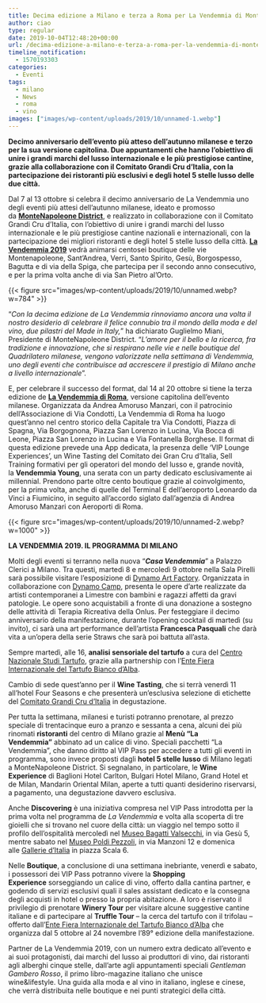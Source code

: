 ```yaml
---
title: Decima edizione a Milano e terza a Roma per La Vendemmia di MonteNapoleone District
author: ciao
type: regular
date: 2019-10-04T12:48:20+00:00
url: /decima-edizione-a-milano-e-terza-a-roma-per-la-vendemmia-di-montenapoleone-district/
timeline_notification:
  - 1570193303
categories:
  - Eventi
tags:
  - milano
  - News
  - roma
  - vino
images: ["images/wp-content/uploads/2019/10/unnamed-1.webp"]
---
```

**Decimo anniversario dell’evento più atteso dell’autunno milanese e terzo per la sua versione capitolina. Due appuntamenti che hanno l’obiettivo di unire i grandi marchi del lusso internazionale e le più prestigiose cantine, grazie alla collaborazione con il Comitato Grandi Cru d’Italia, con la partecipazione dei ristoranti più esclusivi e degli hotel 5 stelle lusso delle due città.**

Dal 7 al 13 ottobre si celebra il decimo anniversario de La Vendemmia uno degli eventi più attesi dell’autunno milanese, ideato e promosso da <a rel="noreferrer noopener" href="http://gwep.musvc2.net/e/t?q=A%3dLbMdG%26D%3dJ%26L%3dIYO%26M%3dIYMYK%26M%3d19p3tR9HB_Pfui_ap_Jj1e_Ty_Pfui_ZuOFU.2G7RtFtN4DxM37wG8LAGrL.2R_7slx_G82R%26s%3dEDQA5K.LtL%262Q%3dGWMg" target="_blank"><strong>MonteNapoleone District</strong></a>, e realizzato in collaborazione con il Comitato Grandi Cru d’Italia, con l’obiettivo di unire i grandi marchi del lusso internazionale e le più prestigiose cantine nazionali e internazionali, con la partecipazione dei migliori ristoranti e degli hotel 5 stelle lusso della città. **<a rel="noreferrer noopener" href="http://gwep.musvc2.net/e/t?q=4%3d7hMW2%26J%3dJ%26E%3d4eO%26F%3d4eMR6%26S%3d1KtNB_IQ1i_Ta_PjtP_Zy_IQ1i_SfUFN.mM7KeLtGoJxFnCw0sRA0cR.2K_rylq_2D2K_rylq_2DE6nBxDmGt%265%3dm2a9tSBMcZ.76t%26GB%3dS5bR" target="_blank">La Vendemmia 2019</a>** vedrà animarsi centosei boutique delle vie Montenapoleone, Sant’Andrea, Verri, Santo Spirito, Gesù, Borgospesso, Bagutta e di via della Spiga, che partecipa per il secondo anno consecutivo, e per la prima volta anche di via San Pietro al’Orto.


{{< figure src="images/wp-content/uploads/2019/10/unnamed.webp?w=784" >}}


“_Con la decima edizione de La Vendemmia rinnoviamo ancora una volta il nostro desiderio di celebrare il felice connubio tra il mondo della moda e del vino, due pilastri del Made in Italy,_” ha dichiarato Guglielmo Miani, Presidente di MonteNapoleone District. “_L’amore per il bello e la ricerca, fra tradizione e innovazione, che si respirano nelle vie e nelle boutique del Quadrilatero milanese, vengono valorizzate nella settimana di Vendemmia, uno degli eventi che contribuisce ad accrescere il prestigio di Milano anche a livello internazionale_”.

E, per celebrare il successo del format, dal 14 al 20 ottobre si tiene la terza edizione de <a rel="noreferrer noopener" href="http://gwep.musvc2.net/e/t?q=5%3dPZFXK%26B%3dC%26F%3dMWH%26G%3dMWFSO%26K%3dt3t1mLCF5_Jjsb_Ut_Hcui_Rr_Jjsb_TyM9O.518774qE69mJ8Cm.AC_Hcui_Rr%266%3d6K5NvR.z7C%2695%3dTNTK" target="_blank"><strong>La Vendemmia di Roma</strong></a>, versione capitolina dell’evento milanese. Organizzata da Andrea Amoruso Manzari, con il patrocinio dell’Associazione di Via Condotti, La Vendemmia di Roma ha luogo quest’anno nel centro storico della Capitale tra Via Condotti, Piazza di Spagna, Via Borgognona, Piazza San Lorenzo in Lucina, Via Bocca di Leone, Piazza San Lorenzo in Lucina e Via Fontanella Borghese. Il format di questa edizione prevede una App dedicata, la presenza delle ‘VIP Lounge Experiences’, un Wine Tasting del Comitato dei Gran Cru d’Italia, Sell Training formativi per gli operatori del mondo del lusso e, grande novità, la **Vendemmia Young**, una serata con un party dedicato esclusivamente ai millennial. Prendono parte oltre cento boutique grazie al coinvolgimento, per la prima volta, anche di quelle del Terminal E dell’aeroporto Leonardo da Vinci a Fiumicino, in seguito all’accordo siglato dall’agenzia di Andrea Amoruso Manzari con Aeroporti di Roma.


{{< figure src="images/wp-content/uploads/2019/10/unnamed-2.webp?w=1000" >}}


**LA VENDEMMIA 2019. IL PROGRAMMA DI MILANO**

Molti degli eventi si terranno nella nuova “_**Casa Vendemmia**_” a Palazzo Clerici a Milano. Tra questi, martedì 8 e mercoledì 9 ottobre nella Sala Pirelli sarà possibile visitare l&#8217;esposizione&nbsp;di&nbsp;<a href="http://gwep.musvc2.net/e/t?q=7%3dPaOZK%26C%3dL%26H%3dMXQ%26I%3dMXOUO%26L%3d35t2vNCGD_Ljtk_Wt_Ilwi_S1_Ljtk_VyNHQ.wP956FvLC7v7CFCS.8I2_Ljtk_Vy%265%3d8OBMxV.76E%26CB%3dSPXR" rel="noreferrer noopener" target="_blank">Dynamo Art Factory</a>. Organizzata in collaborazione con&nbsp;<a href="http://gwep.musvc2.net/e/t?q=5%3dCZRX8%26B%3dO%26F%3d0WT%26G%3d0WRSB%26K%3d63g1yLzFG_JWsn_Ug_HouV_R4_JWsn_TlMKO.jOB3sE13sF.CJm_HouV_R4%266%3dsKGNiR.B7z%269G%3dTATW" rel="noreferrer noopener" target="_blank">Dynamo Camp</a>, presenta le opere&nbsp;d’arte realizzate da artisti contemporanei a Limestre con bambini e ragazzi affetti da gravi patologie. Le opere sono acquistabili a fronte di una donazione a sostegno delle attività di Terapia Ricreativa della Onlus. Per festeggiare il decimo anniversario della manifestazione, durante l’opening cocktail di martedì (su invito), ci sarà una art performance dell’artista&nbsp;**Francesca Pasquali**&nbsp;che darà vita a un’opera della serie Straws che sarà poi battuta all’asta.

Sempre martedì, alle 16,&nbsp;**analisi&nbsp;sensoriale del tartufo**&nbsp;a cura del&nbsp;<a href="http://gwep.musvc2.net/e/t?q=0%3dBb4c7%26D%3d1%26K%3d9Y6%26L%3d9Y4XA%26M%3dh8f3aQyHs_OVuP_Zf_JQzU_Tf_OVuP_YkOwT.yMbBw.At_OVuP_YkAt_OVuP_Yk%266%3dmRxNcY.s7t%26Fx%3dT5aD" rel="noreferrer noopener" target="_blank">Centro Nazionale Studi Tartufo</a>, grazie alla partnership con l&#8217;<a href="http://gwep.musvc2.net/e/t?q=0%3dDfBc9%26H%3d9%26K%3dAcD%26L%3dAcBXC%26Q%3dp8h7iQ1L1_OXyX_Zh_NYzW_Xn_OXyX_YmS5T.mEmOh0mI17zQ2Bw.LyC_zxZv_0C%26k%3dI3P390.KlP%26qP%3d9aBf" rel="noreferrer noopener" target="_blank">Ente Fiera Internazionale del Tartufo Bianco d’Alba</a>.

Cambio di sede quest’anno per il&nbsp;**Wine Tasting**, che si terrà venerdì 11 all’hotel Four Seasons e che presenterà un’esclusiva selezione di etichette del&nbsp;<a href="http://gwep.musvc2.net/e/t?q=6%3dAbMY6%26D%3dJ%26G%3d8YO%26H%3d8YMT0%26M%3d14e3tMxH_AtWr_L4_vsls_68_AtWr_K91OF.0v377m5ANhAC4pAt.6sE_AtWr_K9%26h%3dEDLz5K.GiL%262L%3d6WMb" rel="noreferrer noopener" target="_blank">Comitato Grandi Cru d’Italia</a>&nbsp;in degustazione.

Per tutta la settimana, milanesi e turisti potranno prenotare, al prezzo speciale di trentacinque euro a pranzo e sessanta a cena, alcuni dei più rinomati&nbsp;**ristoranti**&nbsp;del centro di Milano grazie al&nbsp;**Menù “La Vendemmia”**&nbsp;abbinato ad un calice di vino.&nbsp;Speciali pacchetti “La Vendemmia”, che danno diritto al VIP Pass per accedere a tutti gli eventi in programma, sono invece proposti dagli&nbsp;**hotel 5 stelle lusso**&nbsp;di Milano legati a MonteNapoleone District. Si segnalano, in particolare, le&nbsp;**Wine Experience**&nbsp;di Baglioni Hotel Carlton, Bulgari Hotel Milano, Grand Hotel et de Milan, Mandarin Oriental Milan, aperte a tutti quanti desiderino riservarsi, a pagamento, una degustazione davvero esclusiva.

Anche&nbsp;**Discovering**&nbsp;è una iniziativa compresa nel VIP Pass introdotta per la prima volta nel programma de&nbsp;_La Vendemmia_&nbsp;e volta alla scoperta di tre gioielli che si trovano nel cuore della città: un viaggio nel tempo sotto il profilo dell’ospitalità mercoledì nel&nbsp;<a href="http://gwep.musvc2.net/e/t?q=8%3d8hAa3%26J%3d8%26I%3d5eC%26J%3d5eAV7%26S%3doOuNz_MR1W_Xb_PXxQ_Zm_MR1W_WgK2NfMi6h91OjThGtCj8iG.vMh_PXxQ_Zm_MR1W_XgEjGjB_yvTx_09DH4pDiqR7eeKCzILFG4f6zJJdCYaFxVAzh-hvGzlIZdmcyIh2D5JWbPKN7FlQSRjZnFzMROKJYb6aiMJBDAXfwl_IRF%26B%3dtPtTjW.oC1%26Dt%3d6b9hZBY0" rel="noreferrer noopener" target="_blank">Museo Bagatti Valsecchi</a>, in via Gesù 5, mentre sabato nel&nbsp;<a href="http://gwep.musvc2.net/e/t?q=9%3dJdLbE%26F%3dI%26J%3dGaN%26K%3dGaLWI%26O%3dzP7J_0wft_K7_5ukv_E0_0wft_JB0QE.I8MwK3I40vJwVCI4E.vN_0wft_JB_5ukv_F0y9yCv_Ndwh_Yqg2SXgSF0ZO43fjh4i1SNYji27mfgbwfQDXxQ9xkmKYwgMcOQZIfc0tUNW7lkH1GksXPwjirkHEJm-B7izoAwNPV_h0i_0wft_JY!_5ukv_E01P7n5s_5ukv_E0A92J0E%26q%3dGCO97J.JrN%261O%3dEYLe" rel="noreferrer noopener" target="_blank">Museo Poldi Pezzoli</a>, in via Manzoni 12&nbsp;e domenica alle&nbsp;<a href="http://gwep.musvc2.net/e/t?q=5%3dChPX8%26J%3dM%26F%3d0eR%26G%3d0ePSB%26S%3d43g9wLzNE_JW1l_Ug_PmuV_Z2_JW1l_TlUIO.m98DkP57jGF3rGw.5uK_DsYx_N8%26j%3dKGK2AN.FkR%265K%3d8cPa" rel="noreferrer noopener" target="_blank">Gallerie d’Italia</a>&nbsp;in piazza Scala 6.

Nelle&nbsp;**Boutique**, a conclusione di una settimana inebriante, venerdì e sabato, i possessori dei VIP Pass potranno vivere la&nbsp;**Shopping Experience**&nbsp;sorseggiando un calice di vino, offerto dalla cantina partner, e godendo di servizi esclusivi quali il sales assistant dedicato e la consegna degli acquisti in hotel o presso la propria abitazione. A loro è riservato il privilegio di prenotare&nbsp;**Winery Tour**&nbsp;per visitare alcune suggestive cantine italiane e di partecipare al&nbsp;**Truffle Tour**&nbsp;&#8211; la cerca del tartufo con il trifolau &#8211; offerto dall’<a href="http://gwep.musvc2.net/e/t?q=4%3dKgAWF%26I%3d8%26E%3dHdC%26F%3dHdARJ%26R%3do2o8hK8Mz_IezW_To_OXtd_Ym_IezW_StT4N.tFlIoAlC88yK9Cv.F6D_yrgw_97%26r%3dJ2J009.EsQ%26pJ%3dFbAZ" rel="noreferrer noopener" target="_blank">Ente Fiera Internazionale del Tartufo Bianco d’Alba</a>&nbsp;che organizza dal 5 ottobre al 24 novembre l’89° edizione della manifestazione.

Partner de La Vendemmia 2019,&nbsp;con un numero extra dedicato all’evento e ai suoi protagonisti, dai marchi del lusso ai produttori di vino, dai ristoranti agli alberghi cinque stelle, dall’arte agli appuntamenti speciali&nbsp;_Gentleman Gambero Rosso_, il primo libro-magazine italiano che unisce wine&lifestyle.&nbsp;Una guida alla moda e al vino in italiano, inglese e cinese, che verrà distribuita nelle boutique e nei punti strategici della città.